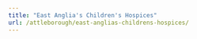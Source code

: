 ```yaml
---
title: "East Anglia's Children's Hospices"
url: /attleborough/east-anglias-childrens-hospices/
---
```

